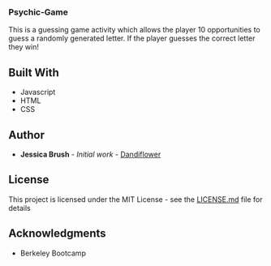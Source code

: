 ### Psychic-Game

This is a guessing game activity which allows the player 10 opportunities to guess a randomly generated letter. If the player guesses the correct letter they win!

## Built With

* Javascript
* HTML
* CSS

## Author

* **Jessica Brush** - *Initial work* - [Dandiflower](https://github.com/Dandiflower)

## License

This project is licensed under the MIT License - see the [LICENSE.md](LICENSE.md) file for details

## Acknowledgments

* Berkeley Bootcamp